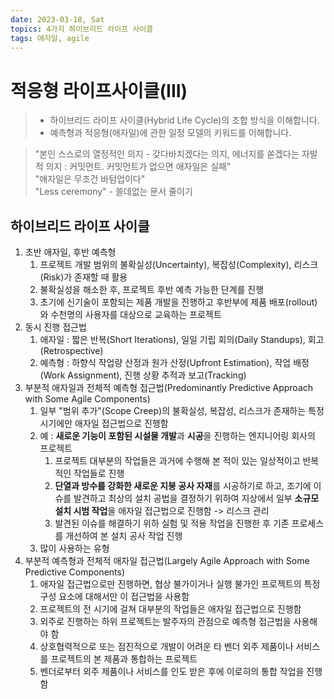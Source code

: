 ```yaml
---
date: 2023-03-18, Sat
topics: 4가지 하이브리드 라이프 사이클
tags: 애자일, agile
---
```

# 적응형 라이프사이클(III)
> - 하이브리드 라이프 사이클(Hybrid Life Cycle)의 조합 방식을 이해합니다.
> - 예측형과 적응형(애자일)에 관한 일정 모델의 키워드를 이해합니다.

> "본인 스스로의 열정적인 의지 - 갖다바치겠다는 의지, 에너지를 쏟겠다는 자발적 의지 : 커밋먼트. 커밋먼트가 없으면 애자일은 실패"  
> "애자일은 무조건 바텀업이다"  
> "Less ceremony" - 쓸데없는 문서 줄이기  

## 하이브리드 라이프 사이클
1. 초반 애자일, 후반 예측형
	1. 프로젝트 개발 범위의 불확실성(Uncertainty), 복잡성(Complexity), 리스크(Risk)가 존재할 때 활용
	2. 불확실성을 해소한 후, 프로젝트 후반 예측 가능한 단계를 진행
	3. 초기에 신기술이 포함되는 제품 개발을 진행하고 후반부에 제품 배포(rollout)와 수천명의 사용자를 대상으로 교육하는 프로젝트
2. 동시 진행 접근법
	1. 애자일 : 짧은 반복(Short Iterations), 일일 기립 회의(Daily Standups), 회고(Retrospective)
	2. 예측형 : 하향식 작업량 산정과 원가 산정(Upfront Estimation), 작업 배정(Work Assignment), 진행 상황 추적과 보고(Tracking)
3. 부분적 애자일과 전체적 예측형 접근법(Predominantly Predictive Approach with Some Agile Components)
	1. 일부 "범위 추가"(Scope Creep)의 불확실성, 복잡성, 리스크가 존재하는 특정 시기에만 애자일 접근법으로 진행함
	2. 예 : **새로운 기능이 포함된 시설물 개발**과 **시공**을 진행하는 엔지니어링 회사의 프로젝트
		1. 프로젝트 대부분의 작업들은 과거에 수행해 본 적이 있는 일상적이고 반복적인 작업들로 진행
		2. **단열과 방수를 강화한 새로운 지붕 공사 자재**를 시공하기로 하고, 조기에 이슈를 발견하고 최상의 설치 공법을 결정하기 위하여 지상에서 일부 **소규모 설치 시범 작업**을 애자일 접근법으로 진행함 -> 리스크 관리
		3. 발견된 이슈를 해결하기 위하 실험 및 적용 작업을 진행한 후 기존 프로세스를 개선하여 본 설치 공사 작업 진행
	3. 많이 사용하는 유형
4. 부분적 예측형과 전체적 애자일 접근법(Largely Agile Approach with Some Predictive Components)
	1. 애자일 접근법으로만 진행하면, 협상 불가이거나 실행 불가인 프로젝트의 특정 구성 요소에 대해서만 이 접근법을 사용함
	2. 프로젝트의 전 시기에 걸쳐 대부분의 작업들은 애자일 접근법으로 진행함
	3. 외주로 진행하는 하위 프로젝트는 발주자의 관점으로 예측형 접근법을 사용해야 함
	4. 상호협력적으로 또는 점진적으로 개발이 어려운 타 벤더 외주 제품이나 서비스를 프로젝트의 본 제품과 통합하는 프로젝트
	5. 벤더로부터 외주 제품이나 서비스를 인도 받은 후에 이로히의 통합 작업을 진행함